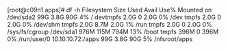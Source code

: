 [root@c09n1 apps]# df -h
Filesystem         Size  Used Avail Use% Mounted on
/dev/sda2           99G  3.8G   90G   4% /
devtmpfs           2.0G     0  2.0G   0% /dev
tmpfs              2.0G     0  2.0G   0% /dev/shm
tmpfs              2.0G  8.7M  2.0G   1% /run
tmpfs              2.0G     0  2.0G   0% /sys/fs/cgroup
/dev/sda1          976M  115M  794M  13% /boot
tmpfs              396M     0  396M   0% /run/user/0
10.10.10.72:/apps   99G  3.8G   90G   5% /nfsroot/apps


